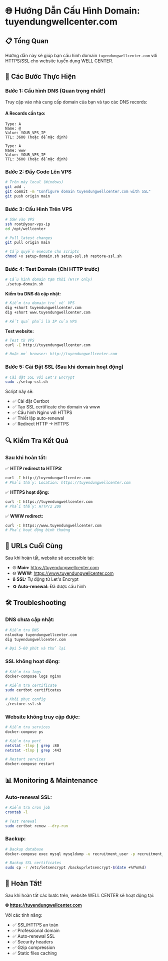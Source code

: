 # 🌐 Hướng Dẫn Cấu Hình Domain: tuyendungwellcenter.com

## 📋 Tổng Quan

Hướng dẫn này sẽ giúp bạn cấu hình domain `tuyendungwellcenter.com` với HTTPS/SSL cho website tuyển dụng WELL CENTER.

## 🎯 Các Bước Thực Hiện

### Bước 1: Cấu hình DNS (Quan trọng nhất!)

Truy cập vào nhà cung cấp domain của bạn và tạo các DNS records:

#### A Records cần tạo:
```
Type: A
Name: @
Value: YOUR_VPS_IP
TTL: 3600 (hoặc để mặc định)

Type: A
Name: www
Value: YOUR_VPS_IP
TTL: 3600 (hoặc để mặc định)
```

### Bước 2: Đẩy Code Lên VPS

```bash
# Trên máy local (Windows)
git add .
git commit -m "Configure domain tuyendungwellcenter.com with SSL"
git push origin main
```

### Bước 3: Cấu Hình Trên VPS

```bash
# SSH vào VPS
ssh root@your-vps-ip
cd /opt/wellcenter

# Pull latest changes
git pull origin main

# Cấp quyền execute cho scripts
chmod +x setup-domain.sh setup-ssl.sh restore-ssl.sh
```

### Bước 4: Test Domain (Chỉ HTTP trước)

```bash
# Cấu hình domain tạm thời (HTTP only)
./setup-domain.sh
```

**Kiểm tra DNS đã cập nhật:**
```bash
# Kiểm tra domain trỏ về VPS
dig +short tuyendungwellcenter.com
dig +short www.tuyendungwellcenter.com

# Kết quả phải là IP của VPS
```

**Test website:**
```bash
# Test từ VPS
curl -I http://tuyendungwellcenter.com

# Hoặc mở browser: http://tuyendungwellcenter.com
```

### Bước 5: Cài Đặt SSL (Sau khi domain hoạt động)

```bash
# Cài đặt SSL với Let's Encrypt
sudo ./setup-ssl.sh
```

Script này sẽ:
- ✅ Cài đặt Certbot
- ✅ Tạo SSL certificate cho domain và www
- ✅ Cấu hình Nginx với HTTPS
- ✅ Thiết lập auto-renewal
- ✅ Redirect HTTP → HTTPS

## 🔍 Kiểm Tra Kết Quả

### Sau khi hoàn tất:

✅ **HTTP redirect to HTTPS:**
```bash
curl -I http://tuyendungwellcenter.com
# Phải thấy: Location: https://tuyendungwellcenter.com
```

✅ **HTTPS hoạt động:**
```bash
curl -I https://tuyendungwellcenter.com
# Phải thấy: HTTP/2 200
```

✅ **WWW redirect:**
```bash
curl -I https://www.tuyendungwellcenter.com
# Phải hoạt động bình thường
```

## 🌟 URLs Cuối Cùng

Sau khi hoàn tất, website sẽ accessible tại:

- 🌐 **Main:** https://tuyendungwellcenter.com
- 🌐 **WWW:** https://www.tuyendungwellcenter.com
- 🔒 **SSL:** Tự động từ Let's Encrypt
- ♻️  **Auto-renewal:** Đã được cấu hình

## 🛠️ Troubleshooting

### DNS chưa cập nhật:
```bash
# Kiểm tra DNS
nslookup tuyendungwellcenter.com
dig tuyendungwellcenter.com

# Đợi 5-60 phút và thử lại
```

### SSL không hoạt động:
```bash
# Kiểm tra logs
docker-compose logs nginx

# Kiểm tra certificate
sudo certbot certificates

# Khôi phục config
./restore-ssl.sh
```

### Website không truy cập được:
```bash
# Kiểm tra services
docker-compose ps

# Kiểm tra port
netstat -tlnp | grep :80
netstat -tlnp | grep :443

# Restart services
docker-compose restart
```

## 📊 Monitoring & Maintenance

### Auto-renewal SSL:
```bash
# Kiểm tra cron job
crontab -l

# Test renewal
sudo certbot renew --dry-run
```

### Backup:
```bash
# Backup database
docker-compose exec mysql mysqldump -u recruitment_user -p recruitment_db > backup.sql

# Backup SSL certificates
sudo cp -r /etc/letsencrypt /backup/letsencrypt-$(date +%Y%m%d)
```

## 🎉 Hoàn Tất!

Sau khi hoàn tất các bước trên, website WELL CENTER sẽ hoạt động tại:

**🌐 https://tuyendungwellcenter.com**

Với các tính năng:
- ✅ SSL/HTTPS an toàn
- ✅ Professional domain
- ✅ Auto-renewal SSL
- ✅ Security headers
- ✅ Gzip compression
- ✅ Static files caching
